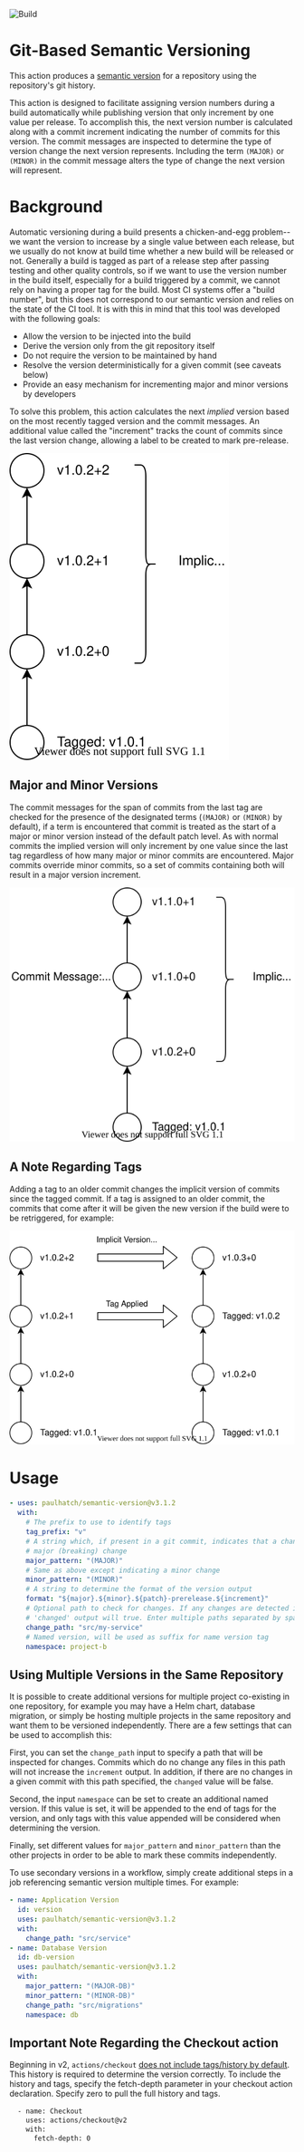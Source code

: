 ![Build](https://github.com/PaulHatch/semantic-version/workflows/Build/badge.svg)

# Git-Based Semantic Versioning

This action produces a [semantic version](https://semver.org) for a repository
using the repository's git history.

This action is designed to facilitate assigning version numbers during a build
automatically while publishing version that only increment by one value per
release. To accomplish this, the next version number is calculated along with
a commit increment indicating the number of commits for this version. The
commit messages are inspected to determine the type of version change the next
version represents. Including the term `(MAJOR)` or `(MINOR)` in the commit
message alters the type of change the next version will represent.

# Background

Automatic versioning during a build presents a chicken-and-egg problem--we
want the version to increase by a single value between each release, but we
usually do not know at build time whether a new build will be released or not.
Generally a build is tagged as part of a release step after passing testing and
other quality controls, so if we want to use the version number in the build
itself, especially for a build triggered by a commit, we cannot rely on having
a proper tag for the build. Most CI systems offer a "build number", but this
does not correspond to our semantic version and relies on the state of the CI
tool. It is with this in mind that this tool was developed with the following
goals:

- Allow the version to be injected into the build
- Derive the version only from the git repository itself
- Do not require the version to be maintained by hand
- Resolve the version deterministically for a given commit (see caveats below)
- Provide an easy mechanism for incrementing major and minor versions by developers

To solve this problem, this action calculates the next _implied_ version based on
the most recently tagged version and the commit messages. An additional value called
the "increment" tracks the count of commits since the last version change, allowing
a label to be created to mark pre-release.

![Commits Graph](versioning.drawio.svg?raw=true)

## Major and Minor Versions

The commit messages for the span of commits from the last tag are checked for the
presence of the designated terms (`(MAJOR)` or `(MINOR)` by default), if a term
is encountered that commit is treated as the start of a major or minor version
instead of the default patch level. As with normal commits the implied version
will only increment by one value since the last tag regardless of how many major
or minor commits are encountered. Major commits override minor commits, so a set
of commits containing both will result in a major version increment. 

![Commits Graph](minor.drawio.svg?raw=true)

## A Note Regarding Tags

Adding a tag to an older commit changes the implicit version of commits since the
tagged commit. If a tag is assigned to an older commit, the commits that come after
it will be given the new version if the build were to be retriggered, for example:

![Commits Graph](tagging.drawio.svg?raw=true)

# Usage

<!-- start usage -->

```yaml
- uses: paulhatch/semantic-version@v3.1.2
  with:
    # The prefix to use to identify tags
    tag_prefix: "v"
    # A string which, if present in a git commit, indicates that a change represents a
    # major (breaking) change
    major_pattern: "(MAJOR)"
    # Same as above except indicating a minor change
    minor_pattern: "(MINOR)"
    # A string to determine the format of the version output
    format: "${major}.${minor}.${patch}-prerelease.${increment}"
    # Optional path to check for changes. If any changes are detected in the path the
    # 'changed' output will true. Enter multiple paths separated by spaces.
    change_path: "src/my-service"
    # Named version, will be used as suffix for name version tag
    namespace: project-b
```

## Using Multiple Versions in the Same Repository

It is possible to create additional versions for multiple project co-existing
in one repository, for example you may have a Helm chart, database migration,
or simply be hosting multiple projects in the same repository and want them to
be versioned independently. There are a few settings that can be used to
accomplish this:

First, you can set the `change_path` input to specify a path that will be
inspected for changes. Commits which do no change any files in this path will
not increase the `increment` output. In addition, if there are no changes in
a given commit with this path specified, the `changed` value will be false.

Second, the input `namespace` can be set to create an additional named version.
If this value is set, it will be appended to the end of tags for the version,
and only tags with this value appended will be considered when determining the
version.

Finally, set different values for `major_pattern` and `minor_pattern` than the
other projects in order to be able to mark these commits independently.

To use secondary versions in a workflow, simply create additional steps in a
job referencing semantic version multiple times. For example:

```yaml
- name: Application Version
  id: version
  uses: paulhatch/semantic-version@v3.1.2
  with:
    change_path: "src/service"
- name: Database Version
  id: db-version
  uses: paulhatch/semantic-version@v3.1.2
  with:
    major_pattern: "(MAJOR-DB)"
    minor_pattern: "(MINOR-DB)"
    change_path: "src/migrations"
    namespace: db
```

## Important Note Regarding the Checkout action

Beginning in v2, `actions/checkout` [does not include tags/history by default](https://github.com/actions/checkout/issues/100).
This history is required to determine the version correctly. To include the history
and tags, specify the fetch-depth parameter in your checkout action declaration. Specify
zero to pull the full history and tags.

```
  - name: Checkout
    uses: actions/checkout@v2
    with:
      fetch-depth: 0
```

